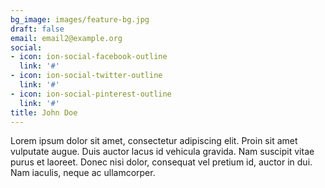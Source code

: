 ```yaml
---
bg_image: images/feature-bg.jpg
draft: false
email: email2@example.org
social:
- icon: ion-social-facebook-outline
  link: '#'
- icon: ion-social-twitter-outline
  link: '#'
- icon: ion-social-pinterest-outline
  link: '#'
title: John Doe
---
```


Lorem ipsum dolor sit amet, consectetur adipiscing elit. Proin sit amet vulputate augue. Duis auctor lacus id vehicula gravida. Nam suscipit vitae purus et laoreet.
Donec nisi dolor, consequat vel pretium id, auctor in dui. Nam iaculis, neque ac ullamcorper.